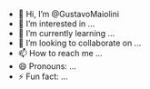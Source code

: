 - 👋 Hi, I’m @GustavoMaiolini
- 👀 I’m interested in ...
- 🌱 I’m currently learning ...
- 💞️ I’m looking to collaborate on ...
- 📫 How to reach me ...
- 😄 Pronouns: ...
- ⚡ Fun fact: ...

<!---
GustavoMaiolini/GustavoMaiolini is a ✨ special ✨ repository because its `README.md` (this file) appears on your GitHub profile.
You can click the Preview link to take a look at your changes.
--->
